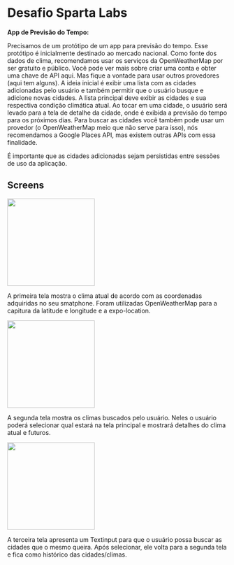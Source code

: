 <h1>Desafio Sparta Labs</h1>

<p><b>App de Previsão do Tempo:</b>

Precisamos de um protótipo de um app para previsão do tempo. Esse protótipo é inicialmente destinado ao mercado nacional.
Como fonte dos dados de clima, recomendamos usar os serviços da OpenWeatherMap por ser gratuito e público. Você pode ver mais sobre criar uma conta e obter uma chave de API aqui. Mas fique a vontade para usar outros provedores (aqui tem alguns).
A ideia inicial é exibir uma lista com as cidades adicionadas pelo usuário e também permitir que o usuário busque e adicione novas cidades.
A lista principal deve exibir as cidades e sua respectiva condição climática atual. Ao tocar em uma cidade, o usuário será levado para a tela de detalhe da cidade, onde é exibida a previsão do tempo para os próximos dias.
Para buscar as cidades você também pode usar um provedor (o OpenWeatherMap meio que não serve para isso), nós recomendamos a Google Places API, mas existem outras APIs com essa finalidade.

É importante que as cidades adicionadas sejam persistidas entre sessões de uso da aplicação.
</p>

<h2>Screens</h2>
<img src="https://user-images.githubusercontent.com/69401421/152655072-adc1c408-6b71-4f32-86cb-1858bb521d2b.png" width='200px'/>
<p>
  A primeira tela mostra o clima atual de acordo com as coordenadas adquiridas no seu smatphone. Foram utilizadas OpenWeatherMap para a capitura da latitude e longitude e a expo-location.
</p>
<img src="https://user-images.githubusercontent.com/69401421/152655395-37567206-0e37-4ec3-9365-61cb5192e5bc.png" width='200px'/>
<p>
  A segunda tela mostra os climas buscados pelo usuário. Neles o usuário poderá selecionar qual estará na tela principal e mostrará detalhes do clima atual e futuros.
</p>
<img src="https://user-images.githubusercontent.com/69401421/152655402-5aeba6e8-79f0-4849-b7dc-8ad348a21c1b.png" width='200px'/>
<p>
  A terceira tela apresenta um Textinput para que o usuário possa buscar as cidades que o mesmo queira. Após selecionar, ele volta para a segunda tela e fica como histórico das cidades/climas.
</p>


